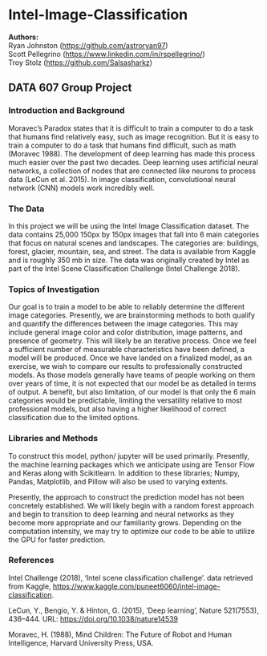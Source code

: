 # Intel-Image-Classification

**Authors:** <br>
Ryan Johnston (https://github.com/astroryan97) <br>
Scott Pellegrino (https://www.linkedin.com/in/rspellegrino/) <br>
Troy Stolz (https://github.com/Salsasharkz) <br>

## DATA 607 Group Project

### Introduction and Background
Moravec’s Paradox states that it is difficult to train a computer to do a task that humans find
relatively easy, such as image recognition. But it is easy to train a computer to do a task that
humans find difficult, such as math (Moravec 1988). The development of deep learning has
made this process much easier over the past two decades. Deep learning uses artificial neural
networks, a collection of nodes that are connected like neurons to process data (LeCun et al.
2015). In image classification, convolutional neural network (CNN) models work incredibly
well.

### The Data
In this project we will be using the Intel Image Classification dataset. The data contains 25,000
150px by 150px images that fall into 6 main categories that focus on natural scenes and landscapes.
The categories are: buildings, forest, glacier, mountain, sea, and street. The data is available
from Kaggle and is roughly 350 mb in size. The data was originally created by Intel as part of
the Intel Scene Classification Challenge (Intel Challenge 2018).

### Topics of Investigation
Our goal is to train a model to be able to reliably determine the different image categories.
Presently, we are brainstorming methods to both qualify and quantify the differences between
the image categories. This may include general image color and color distribution, image patterns,
and presence of geometry. This will likely be an iterative process. Once we feel a sufficient
number of measurable characteristics have been defined, a model will be produced.
Once we have landed on a finalized model, as an exercise, we wish to compare our results to
professionally constructed models. As those models generally have teams of people working on
them over years of time, it is not expected that our model be as detailed in terms of output. A
benefit, but also limitation, of our model is that only the 6 main categories would be predictable,
limiting the versatility relative to most professional models, but also having a higher likelihood
of correct classification due to the limited options.

### Libraries and Methods
To construct this model, python/ jupyter will be used primarily. Presently, the machine learning
packages which we anticipate using are Tensor Flow and Keras along with Scikitlearn. In
addition to these libraries; Numpy, Pandas, Matplotlib, and Pillow will also be used to varying
extents.

Presently, the approach to construct the prediction model has not been concretely established.
We will likely begin with a random forest approach and begin to transition to deep learning and
neural networks as they become more appropriate and our familiarity grows. Depending on the
computation intensity, we may try to optimize our code to be able to utilize the GPU for faster
prediction.

### References
Intel Challenge (2018), ‘Intel scene classification challenge’. data retrieved from Kaggle, https://www.kaggle.com/puneet6060/intel-image-classification.

LeCun, Y., Bengio, Y. & Hinton, G. (2015), ‘Deep learning’, Nature 521(7553), 436–444.
URL: https://doi.org/10.1038/nature14539

Moravec, H. (1988), Mind Children: The Future of Robot and Human Intelligence, Harvard
University Press, USA.
